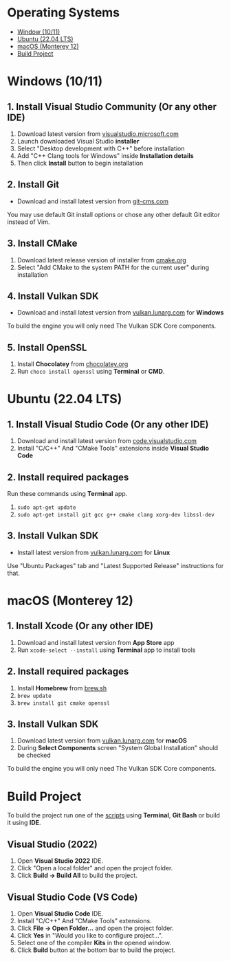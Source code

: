 # Operating Systems

* [Window (10/11)](BUILDING.md#windows-1011)
* [Ubuntu (22.04 LTS)](BUILDING.md#ubuntu-2204-lts)
* [macOS (Monterey 12)](BUILDING.md#macos-monterey-12)
* [Build Project](BUILDING.md#build-project)

# Windows (10/11)

## 1. Install Visual Studio Community (Or any other IDE)

1. Download latest version from [visualstudio.microsoft.com](https://visualstudio.microsoft.com/downloads)
2. Launch downloaded Visual Studio **installer**
3. Select "Desktop development with C++" before installation
4. Add "C++ Clang tools for Windows" inside **Installation details**
5. Then click **Install** button to begin installation

## 2. Install Git

* Download and install latest version from [git-cms.com](https://git-scm.com/downloads)

You may use default Git install options or chose any other default Git editor instead of Vim.

## 3. Install CMake

1. Download latest release version of installer from [cmake.org](https://cmake.org/download)
2. Select "Add CMake to the system PATH for the current user" during installation

## 4. Install Vulkan SDK

* Download and install latest version from [vulkan.lunarg.com](https://vulkan.lunarg.com) for **Windows**

To build the engine you will only need The Vulkan SDK Core components.

## 5. Install OpenSSL

1. Install **Chocolatey** from [chocolatey.org](https://chocolatey.org/install)
2. Run ```choco install openssl``` using **Terminal** or **CMD**.


# Ubuntu (22.04 LTS)

## 1. Install Visual Studio Code (Or any other IDE)

1. Download and install latest version from [code.visualstudio.com](https://code.visualstudio.com/download)
2. Install "C/C++" And "CMake Tools" extensions inside **Visual Studio Code**

## 2. Install required packages

Run these commands using **Terminal** app.

1. ```sudo apt-get update```
2. ```sudo apt-get install git gcc g++ cmake clang xorg-dev libssl-dev```

## 3. Install Vulkan SDK

* Install latest version from [vulkan.lunarg.com](https://vulkan.lunarg.com) for **Linux**

Use "Ubuntu Packages" tab and "Latest Supported Release" instructions for that.


# macOS (Monterey 12)

## 1. Install Xcode (Or any other IDE)

1. Download and install latest version from **App Store** app
2. Run ```xcode-select --install``` using **Terminal** app to install tools

## 2. Install required packages

1. Install **Homebrew** from [brew.sh](https://brew.sh)
2. ```brew update```
3. ```brew install git cmake openssl```

## 3. Install Vulkan SDK

1. Download latest version from [vulkan.lunarg.com](https://vulkan.lunarg.com) for **macOS**
2. During **Select Components** screen "System Global Installation" should be checked

To build the engine you will only need The Vulkan SDK Core components.


# Build Project

To build the project run one of the [scripts](scripts/) using **Terminal**, **Git Bash** or build it using **IDE**.

## Visual Studio (2022)

1. Open **Visual Studio 2022** IDE.
2. Click "Open a local folder" and open the project folder.
3. Click **Build -> Build All** to build the project.

## Visual Studio Code (VS Code)

1. Open **Visual Studio Code** IDE.
2. Install "C/C++" And "CMake Tools" extensions.
3. Click **File -> Open Folder...** and open the project folder.
4. Click **Yes** in "Would you like to configure project...".
5. Select one of the compiler **Kits** in the opened window.
6. Click **Build** button at the bottom bar to build the project.